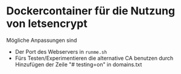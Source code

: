 # Dockercontainer für die Nutzung von letsencrypt

Mögliche Anpassungen sind
* Der Port des Webservers in ```runme.sh```
* Fürs Testen/Experimentieren die alternative CA benutzen durch Hinzufügen der Zeile "# testing=on" in domains.txt



